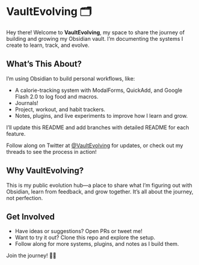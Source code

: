 # VaultEvolving 🗂️

Hey there! Welcome to **VaultEvolving**, my space to share the journey of building and growing my Obsidian vault. I’m documenting the systems I create to learn, track, and evolve.

## What’s This About?
I’m using Obsidian to build personal workflows, like:
- A calorie-tracking system with ModalForms, QuickAdd, and Google Flash 2.0 to log food and macros.
- Journals!
- Project, workout, and habit trackers.
- Notes, plugins, and live experiments to improve how I learn and grow.

I’ll update this README and add branches with detailed README for each feature. 

Follow along on Twitter at [@VaultEvolving](https://twitter.com/VaultEvolving) for updates, or check out my threads to see the process in action!

## Why VaultEvolving?
This is my public evolution hub—a place to share what I’m figuring out with Obsidian, learn from feedback, and grow together. It’s all about the journey, not perfection.

## Get Involved
- Have ideas or suggestions? Open PRs or tweet me!
- Want to try it out? Clone this repo and explore the setup.
- Follow along for more systems, plugins, and notes as I build them.

Join the journey! 💪🏻